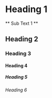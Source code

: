 # Heading 1
** Sub Text 1 **
## Heading 2
### Heading 3
#### Heading 4
##### Heading 5
###### Heading 6
